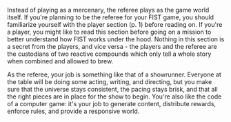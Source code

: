 Instead of playing as a mercenary, the referee plays as the game world itself. If you're planning to be the referee for your FIST game, you should familiarize yourself with the player section (p. 1) before reading on. If you're a player, you might like to read this section before going on a mission to better understand how FIST works under the hood. Nothing in this section is a secret from the players, and vice versa - the players and the referee are the custodians of two reactive compounds which only tell a whole story when combined and allowed to brew.

As the referee, your job is something like that of a showrunner. Everyone at the table will be doing some acting, writing, and directing, but you make sure that the universe stays consistent, the pacing stays brisk, and that all the right pieces are in place for the show to begin. You're also like the code of a computer game: it's your job to generate content, distribute rewards, enforce rules, and provide a responsive world.